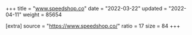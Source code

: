 +++
title = "www.speedshop.co"
date = "2022-03-22"
updated = "2022-04-11"
weight = 85654

[extra]
source = "https://www.speedshop.co/"
ratio = 17
size = 84
+++
